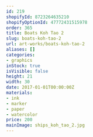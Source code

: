 ```yaml
---
id: 219
shopifyId: 8723264635210
shopifyOptionId: 47772431515978
order: 365
title: Boats Koh Tao 2
slug: boats-koh-tao-2
url: art-works/boats-koh-tao-2
aliases: []
categories:
- graphics
inStock: true
isVisible: false
height: 21
width: 30
date: 2017-01-01T00:00:00Z
materials:
- ink
- marker
- paper
- watercolor
price: 200
mainImage: ships_koh_tao_2.jpg
---
```


